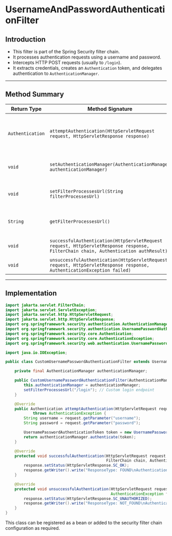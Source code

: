 # UsernameAndPasswordAuthenticationFilter

## Introduction

* This filter is part of the Spring Security filter chain.
* It processes authentication requests using a username and password.
* Intercepts HTTP POST requests (usually to `/login`).
* It extracts credentials, creates an `Authentication` token, and delegates authentication to `AuthenticationManager`.

---

## Method Summary

| Return Type      | Method Signature                                                                                                                   | Description                                                                               |
| ---------------- | ---------------------------------------------------------------------------------------------------------------------------------- | ----------------------------------------------------------------------------------------- |
| `Authentication` | `attemptAuthentication(HttpServletRequest request, HttpServletResponse response)`                                                  | Attempts to authenticate the user based on the username and password sent in the request. |
| `void`           | `setAuthenticationManager(AuthenticationManager authenticationManager)`                                                            | Sets the `AuthenticationManager` used for authentication.                                 |
| `void`           | `setFilterProcessesUrl(String filterProcessesUrl)`                                                                                 | Sets the URL that this filter processes authentication requests from.                     |
| `String`         | `getFilterProcessesUrl()`                                                                                                          | Returns the URL this filter processes authentication requests from.                       |
| `void`           | `successfulAuthentication(HttpServletRequest request, HttpServletResponse response, FilterChain chain, Authentication authResult)` | Called when authentication is successful.                                                 |
| `void`           | `unsuccessfulAuthentication(HttpServletRequest request, HttpServletResponse response, AuthenticationException failed)`             | Called when authentication fails.                                                         |

---

## Implementation

```java
import jakarta.servlet.FilterChain;
import jakarta.servlet.ServletException;
import jakarta.servlet.http.HttpServletRequest;
import jakarta.servlet.http.HttpServletResponse;
import org.springframework.security.authentication.AuthenticationManager;
import org.springframework.security.authentication.UsernamePasswordAuthenticationToken;
import org.springframework.security.core.Authentication;
import org.springframework.security.core.AuthenticationException;
import org.springframework.security.web.authentication.UsernamePasswordAuthenticationFilter;

import java.io.IOException;

public class CustomUsernamePasswordAuthenticationFilter extends UsernamePasswordAuthenticationFilter {

    private final AuthenticationManager authenticationManager;

    public CustomUsernamePasswordAuthenticationFilter(AuthenticationManager authenticationManager) {
        this.authenticationManager = authenticationManager;
        setFilterProcessesUrl("/login"); // Custom login endpoint
    }

    @Override
    public Authentication attemptAuthentication(HttpServletRequest request, HttpServletResponse response)
            throws AuthenticationException {
        String username = request.getParameter("username");
        String password = request.getParameter("password");

        UsernamePasswordAuthenticationToken token = new UsernamePasswordAuthenticationToken(username, password);
        return authenticationManager.authenticate(token);
    }

    @Override
    protected void successfulAuthentication(HttpServletRequest request, HttpServletResponse response,
                                            FilterChain chain, Authentication authResult) throws IOException, ServletException {
        response.setStatus(HttpServletResponse.SC_OK);
        response.getWriter().write("ResponseType: FOUND\nAuthentication successful");
    }

    @Override
    protected void unsuccessfulAuthentication(HttpServletRequest request, HttpServletResponse response,
                                              AuthenticationException failed) throws IOException, ServletException {
        response.setStatus(HttpServletResponse.SC_UNAUTHORIZED);
        response.getWriter().write("ResponseType: NOT_FOUND\nAuthentication failed: " + failed.getMessage());
    }
}
```

This class can be registered as a bean or added to the security filter chain configuration as required.
